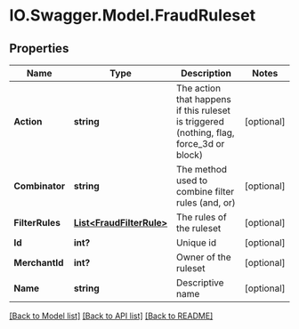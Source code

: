 # IO.Swagger.Model.FraudRuleset
## Properties

Name | Type | Description | Notes
------------ | ------------- | ------------- | -------------
**Action** | **string** | The action that happens if this ruleset is triggered (nothing, flag, force_3d or block) | [optional] 
**Combinator** | **string** | The method used to combine filter rules (and, or) | [optional] 
**FilterRules** | [**List&lt;FraudFilterRule&gt;**](FraudFilterRule.md) | The rules of the ruleset | [optional] 
**Id** | **int?** | Unique id | [optional] 
**MerchantId** | **int?** | Owner of the ruleset | [optional] 
**Name** | **string** | Descriptive name | [optional] 

[[Back to Model list]](../README.md#documentation-for-models) [[Back to API list]](../README.md#documentation-for-api-endpoints) [[Back to README]](../README.md)

